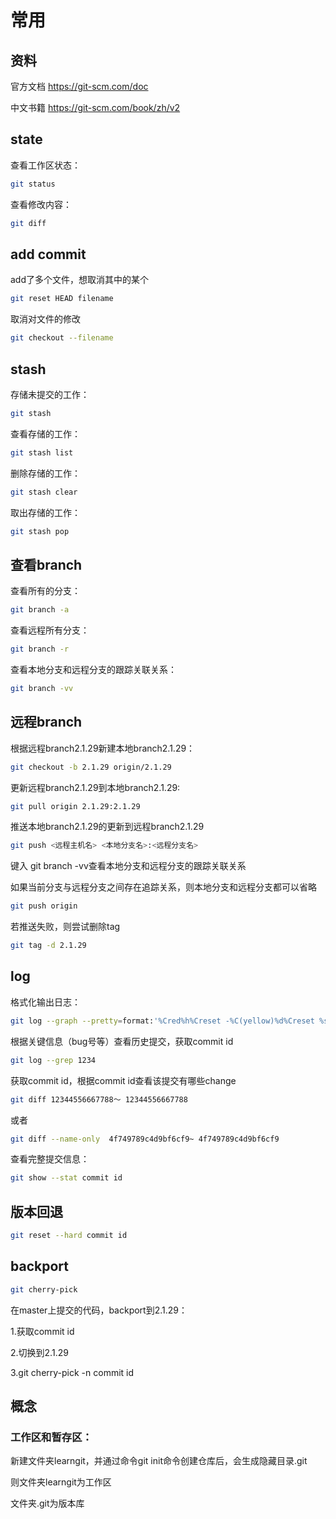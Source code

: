 # 常用
## 资料
官方文档
https://git-scm.com/doc

中文书籍
https://git-scm.com/book/zh/v2
## state
查看工作区状态：
```bash
git status
```
查看修改内容：
```bash
git diff 
```
## add commit
add了多个文件，想取消其中的某个
```bash
git reset HEAD filename
```
取消对文件的修改
```bash
git checkout --filename
```

## stash
存储未提交的工作：
```bash
git stash
```
查看存储的工作：
```bash
git stash list
```
删除存储的工作：
```bash
git stash clear
```
取出存储的工作：
```bash
git stash pop
```
## 查看branch
查看所有的分支：
```bash
git branch -a
```
查看远程所有分支：
```bash
git branch -r
```
查看本地分支和远程分支的跟踪关联关系：
```bash
git branch -vv
```
## 远程branch
根据远程branch2.1.29新建本地branch2.1.29：
```bash
git checkout -b 2.1.29 origin/2.1.29
```
更新远程branch2.1.29到本地branch2.1.29:
```bash
git pull origin 2.1.29:2.1.29
```
推送本地branch2.1.29的更新到远程branch2.1.29
```bash
git push <远程主机名> <本地分支名>:<远程分支名>
```

键入 git branch -vv查看本地分支和远程分支的跟踪关联关系

如果当前分支与远程分支之间存在追踪关系，则本地分支和远程分支都可以省略

```bash
git push origin
```
若推送失败，则尝试删除tag
```bash
git tag -d 2.1.29
```
## log
格式化输出日志：
```bash
git log --graph --pretty=format:'%Cred%h%Creset -%C(yellow)%d%Creset %s %Cgreen(%cr)%Creset' --abbrev-commit --date=relative
```
根据关键信息（bug号等）查看历史提交，获取commit id
```bash
git log --grep 1234
```

获取commit id，根据commit id查看该提交有哪些change
```bash
git diff 12344556667788～ 12344556667788
```
或者
```bash
git diff --name-only  4f749789c4d9bf6cf9~ 4f749789c4d9bf6cf9
```
查看完整提交信息：
```bash
git show --stat commit id
```
## 版本回退
```bash
git reset --hard commit id
```
## backport
```bash
git cherry-pick
```
在master上提交的代码，backport到2.1.29：

1.获取commit id

2.切换到2.1.29

3.git cherry-pick -n commit id
## 概念
### 工作区和暂存区：

新建文件夹learngit，并通过命令git init命令创建仓库后，会生成隐藏目录.git

则文件夹learngit为工作区

文件夹.git为版本库









